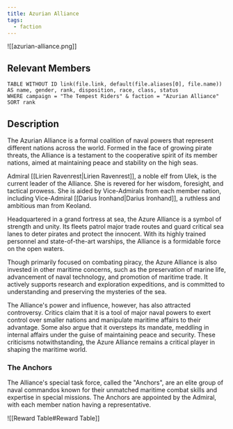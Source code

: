 ```yaml
---
title: Azurian Alliance
tags:
  - faction
---
```

![[azurian-alliance.png]]
## Relevant Members
```dataview
TABLE WITHOUT ID link(file.link, default(file.aliases[0], file.name)) AS name, gender, rank, disposition, race, class, status
WHERE campaign = "The Tempest Riders" & faction = "Azurian Alliance"
SORT rank
```

## Description
The Azurian Alliance is a formal coalition of naval powers that represent different nations across the world. Formed in the face of growing pirate threats, the Alliance is a testament to the cooperative spirit of its member nations, aimed at maintaining peace and stability on the high seas.

Admiral [[Lirien Ravenrest|Lirien Ravenrest]], a noble elf from Ulek, is the current leader of the Alliance. She is revered for her wisdom, foresight, and tactical prowess. She is aided by Vice-Admirals from each member nation, including Vice-Admiral [[Darius Ironhand|Darius Ironhand]], a ruthless and ambitious man from Keoland.

Headquartered in a grand fortress at sea, the Azure Alliance is a symbol of strength and unity. Its fleets patrol major trade routes and guard critical sea lanes to deter pirates and protect the innocent. With its highly trained personnel and state-of-the-art warships, the Alliance is a formidable force on the open waters.

Though primarily focused on combating piracy, the Azure Alliance is also invested in other maritime concerns, such as the preservation of marine life, advancement of naval technology, and promotion of maritime trade. It actively supports research and exploration expeditions, and is committed to understanding and preserving the mysteries of the sea.

The Alliance's power and influence, however, has also attracted controversy. Critics claim that it is a tool of major naval powers to exert control over smaller nations and manipulate maritime affairs to their advantage. Some also argue that it oversteps its mandate, meddling in internal affairs under the guise of maintaining peace and security. These criticisms notwithstanding, the Azure Alliance remains a critical player in shaping the maritime world.

### The Anchors
The Alliance's special task force, called the "Anchors", are an elite group of naval commandos known for their unmatched maritime combat skills and expertise in special missions. The Anchors are appointed by the Admiral, with each member nation having a representative.

![[Reward Table#Reward Table]]